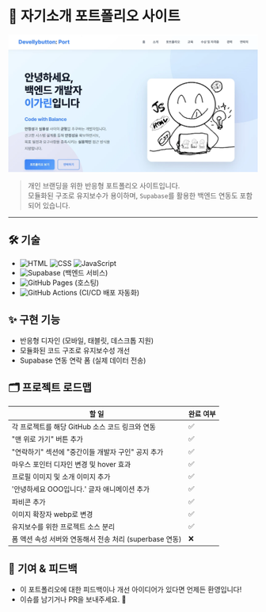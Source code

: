 # 💼 자기소개 포트폴리오 사이트

![Portfolio Preview](assets/portfolio-main.webp)

> 개인 브랜딩을 위한 반응형 포트폴리오 사이트입니다. <br>
> 모듈화된 구조로 유지보수가 용이하며, `Supabase`를 활용한 백엔드 연동도 포함되어 있습니다.

---

## 🛠️ 기술
- ![HTML](https://img.shields.io/badge/HTML5-E34F26?style=flat&logo=html5&logoColor=white)
![CSS](https://img.shields.io/badge/CSS3-1572B6?style=flat&logo=css3&logoColor=white)
![JavaScript](https://img.shields.io/badge/JavaScript-F7DF1E?style=flat&logo=javascript&logoColor=black)
- ![Supabase](https://img.shields.io/badge/Supabase-3ECF8E?style=flat&logo=supabase&logoColor=white) (백엔드 서비스)
- ![GitHub Pages](https://img.shields.io/badge/GitHub_Pages-222?style=flat&logo=github&logoColor=white) (호스팅)
- ![GitHub Actions](https://img.shields.io/badge/GitHub_Actions-2088FF?style=flat&logo=github-actions&logoColor=white) (CI/CD 배포 자동화)

## ✨ 구현 기능
- 반응형 디자인 (모바일, 태블릿, 데스크톱 지원)
- 모듈화된 코드 구조로 유지보수성 개선
- Supabase 연동 연락 폼 (실제 데이터 전송)

## 🗂️ 프로젝트 로드맵
| 할 일                                                   | 완료 여부 |
| ------------------------------------------------------- | --------- |
| 각 프로젝트를 해당 GitHub 소스 코드 링크와 연동         | ✅        |
| "맨 위로 가기" 버튼 추가                                | ✅        |
| "연락하기" 섹션에 "중간이들 개발자 구인" 공지 추가      | ✅        |
| 마우스 포인터 디자인 변경 및 hover 효과                 | ✅        |
| 프로필 이미지 및 소개 이미지 추가                       | ✅        |
| '안녕하세요 OOO입니다.' 글자 애니메이션 추가            | ✅        |
| 파비콘 추가                                             | ✅        |
| 이미지 확장자 webp로 변경                               | ✅        |
| 유지보수를 위한 프로젝트 소스 분리                      | ✅        |
| 폼 액션 속성 서버와 연동해서 전송 처리 (superbase 연동) | ❌        |


## 🤝 기여 & 피드백

- 이 포트폴리오에 대한 피드백이나 개선 아이디어가 있다면 언제든 환영입니다!  
- 이슈를 남기거나 PR을 보내주세요. 🙌